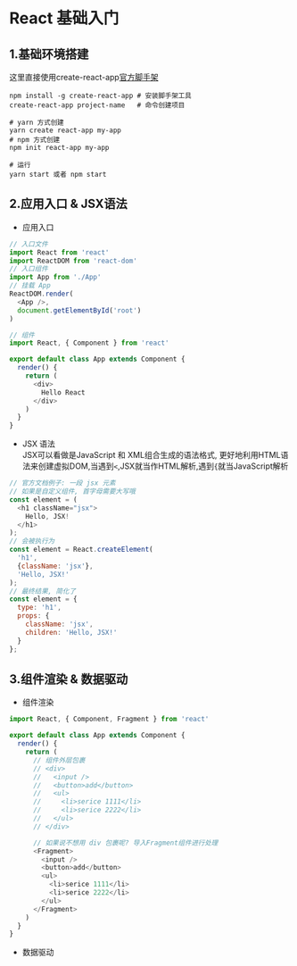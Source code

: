 # React 基础入门

## 1.基础环境搭建
这里直接使用create-react-app[官方脚手架](https://github.com/facebook/create-react-app)
```shell
npm install -g create-react-app # 安装脚手架工具
create-react-app project-name   # 命令创建项目

# yarn 方式创建
yarn create react-app my-app
# npm 方式创建
npm init react-app my-app

# 运行
yarn start 或者 npm start
```
## 2.应用入口 & JSX语法
- 应用入口
```js
// 入口文件
import React from 'react'
import ReactDOM from 'react-dom'
// 入口组件
import App from './App'
// 挂载 App
ReactDOM.render(
  <App />,
  document.getElementById('root')
)

// 组件
import React, { Component } from 'react'

export default class App extends Component {
  render() {
    return (
      <div>
        Hello React
      </div>
    )
  }
}
```
- JSX 语法  
JSX可以看做是JavaScript 和 XML组合生成的语法格式, 更好地利用HTML语法来创建虚拟DOM,当遇到`<`,JSX就当作HTML解析,遇到`{`就当JavaScript解析
```js
// 官方文档例子: 一段 jsx 元素
// 如果是自定义组件, 首字母需要大写哦
const element = (
  <h1 className="jsx">
    Hello, JSX!
  </h1>
);
// 会被执行为
const element = React.createElement(
  'h1',
  {className: 'jsx'},
  'Hello, JSX!'
);
// 最终结果, 简化了
const element = {
  type: 'h1',
  props: {
    className: 'jsx',
    children: 'Hello, JSX!'
  }
};
```
## 3.组件渲染 & 数据驱动
- 组件渲染
```js
import React, { Component, Fragment } from 'react'

export default class App extends Component {
  render() {
    return (
      // 组件外层包裹
      // <div>
      //   <input />
      //   <button>add</button>
      //   <ul>
      //     <li>serice 1111</li>
      //     <li>serice 2222</li>
      //   </ul>
      // </div>

      // 如果说不想用 div 包裹呢? 导入Fragment组件进行处理
      <Fragment>
        <input />
        <button>add</button>
        <ul>
          <li>serice 1111</li>
          <li>serice 2222</li>
        </ul>
      </Fragment>
    )
  }
}
```
- 数据驱动
```js

```